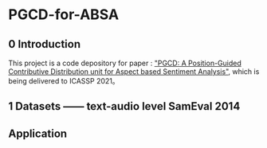 # PGCD-for-ABSA

## 0 Introduction
This project is a code depository for paper : ["PGCD: A Position-Guided Contributive Distribution unit for Aspect based Sentiment Analysis"](file:///Users/zachary/Desktop/PGCD-2021CASSAP/papers/2021%20ICASSP/PGCD%20A%20POSITION-GUIDED%20CONTRIBUTIVE%20DISTRIBUTION%20UNIT%20FOR%20ASPECT%20BASED%20SENTIMENT%20ANALYSIS.pdf), which is being delivered to ICASSP 2021。

## 1 Datasets —— text-audio level SamEval 2014

## Application
